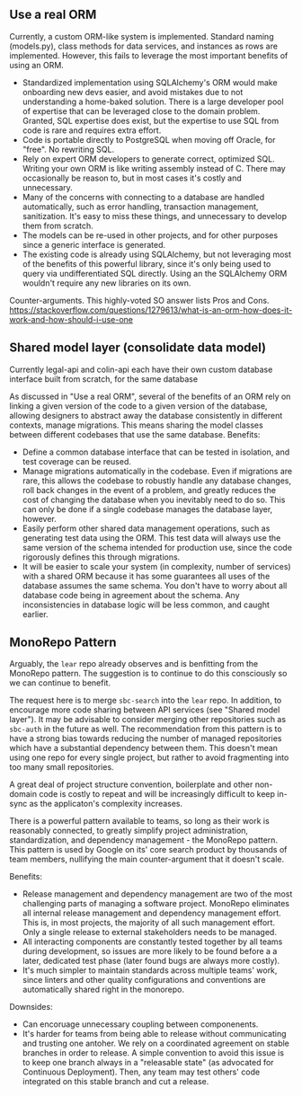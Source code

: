 

## Use a real ORM

Currently, a custom ORM-like system is implemented. Standard naming (models.py), class methods for data services, and instances as rows are implemented. However, this fails to leverage the most important benefits of using an ORM.
  * Standardized implementation using SQLAlchemy's ORM would make onboarding new devs easier, and avoid mistakes due to not understanding a home-baked solution. There is a large developer pool of expertise that can be leveraged close to the domain problem. Granted, SQL expertise does exist, but the expertise to use SQL from code is rare and requires extra effort.
  * Code is portable directly to PostgreSQL when moving off Oracle, for "free". No rewriting SQL.
  * Rely on expert ORM developers to generate correct, optimized SQL. Writing your own ORM is like writing assembly instead of C. There may occasionally be reason to, but in most cases it's costly and unnecessary.
  * Many of the concerns with connecting to a database are handled automatically, such as error handling, transaction management, sanitization. It's easy to miss these things, and unnecessary to develop them from scratch.
  * The models can be re-used in other projects, and for other purposes since a generic interface is generated.
  * The existing code is already using SQLAlchemy, but not leveraging most of the benefits of this powerful library, since it's only being used to query via undifferentiated SQL directly. Using an the SQLAlchemy ORM wouldn't require any new libraries on its own.

Counter-arguments. This highly-voted SO answer lists Pros and Cons. https://stackoverflow.com/questions/1279613/what-is-an-orm-how-does-it-work-and-how-should-i-use-one

## Shared model layer (consolidate data model)

Currently legal-api and colin-api each have their own custom database interface built from scratch, for the same database

As discussed in "Use a real ORM", several of the benefits of an ORM rely on linking a given version of the code to a given version of the database, allowing designers to abstract away the database consistently in different contexts, manage migrations. This means sharing the model classes between different codebases that use the same database. Benefits:
  * Define a common database interface that can be tested in isolation, and test coverage can be reused.
  * Manage migrations automatically in the codebase. Even if migrations are rare, this allows the codebase to robustly handle any database changes, roll back changes in the event of a problem, and greatly reduces the cost of changing the database when you inevitably need to do so. This can only be done if a single codebase manages the database layer, however.
  * Easily perform other shared data management operations, such as generating test data using the ORM. This test data will always use the same version of the schema intended for production use, since the code rigorously defines this through migrations.
  * It will be easier to scale your system (in complexity, number of services) with a shared ORM because it has some guarantees all uses of the database assumes the same schema. You don't have to worry about all database code being in agreement about the schema. Any inconsistencies in database logic will be less common, and caught earlier.

## MonoRepo Pattern

Arguably, the `lear` repo already observes and is benfitting from the MonoRepo pattern. The suggestion is to continue to do this consciously so we can continue to benefit.

The request here is to merge `sbc-search` into the `lear` repo. In addition, to encourage more code sharing between API services (see "Shared model layer"). It may be advisable to consider merging other repositories such as `sbc-auth` in the future as well. The recommendation from this pattern is to have a strong bias towards reducing the number of managed repositories which have a substantial dependency between them. This doesn't mean using one repo for every single project, but rather to avoid fragmenting into too many small repositories.

A great deal of project structure convention, boilerplate and other non-domain code is costly to repeat and will be increasingly difficult to keep in-sync as the applicaton's complexity increases.

There is a powerful pattern available to teams, so long as their work is reasonably connected, to greatly simplify project administration, standardization, and dependency management - the MonoRepo pattern. This pattern is used by Google on its' core search product by thousands of team members, nullifying the main counter-argument that it doesn't scale.

Benefits:
  * Release management and dependency management are two of the most challenging parts of managing a software project. MonoRepo eliminates all internal release management and dependency management effort. This is, in most projects, the majority of all such management effort. Only a single release to external stakeholders needs to be managed.
  * All interacting components are constantly tested together by all teams during development, so issues are more likely to be found before a a later, dedicated test phase (later found bugs are always more costly).
  * It's much simpler to maintain standards across multiple teams' work, since linters and other quality configurations and conventions are automatically shared right in the monorepo.

Downsides:
  * Can encoruage unnecessary coupling between componenents.
  * It's harder for teams from being able to release without communicating and trusting one antoher. We rely on a coordinated agreement on stable branches in order to release. A simple convention to avoid this issue is to keep one branch always in a "releasable state" (as advocated for Continuous Deployment). Then, any team may test others' code integrated on this stable branch and cut a release.

